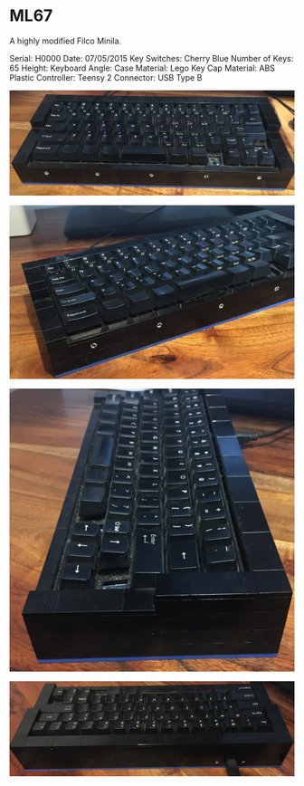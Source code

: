 # ML67

A highly modified Filco Minila.

Serial: H0000
Date: 07/05/2015
Key Switches: Cherry Blue
Number of Keys: 65
Height:
Keyboard Angle:
Case Material: Lego
Key Cap Material: ABS Plastic
Controller: Teensy 2
Connector: USB Type B

![top](./images/t.jpeg)

![front left](./images/fl.jpeg)

![right](./images/r.jpeg)

![back](./images/b.jpeg)
